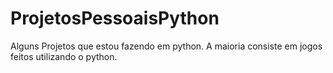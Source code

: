 # ProjetosPessoaisPython
Alguns Projetos que estou fazendo em python.  A maioria consiste em jogos feitos utilizando o python.
